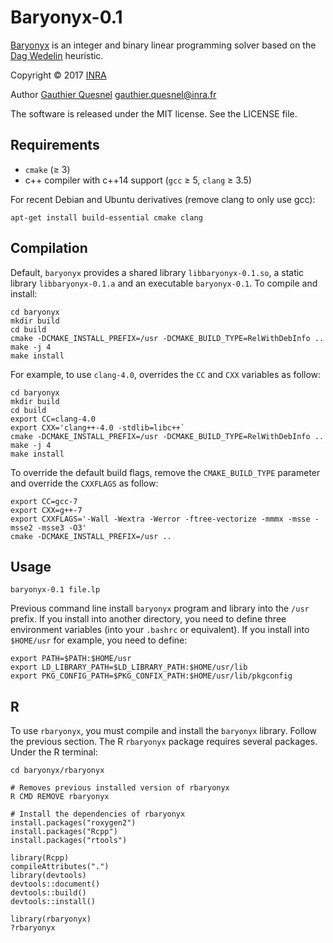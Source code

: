 # Baryonyx-0.1

[Baryonyx](https://en.wikipedia.org/wiki/Baryonyx) is an integer and
binary linear programming solver based on
the [Dag Wedelin](http://www.cse.chalmers.se/~dag/) heuristic.

Copyright © 2017 [INRA](http://www.inra.fr/en)

Author [Gauthier Quesnel](https://mia.toulouse.inra.fr/Gauthier_QUESNEL) <gauthier.quesnel@inra.fr>

The software is released under the MIT license. See the LICENSE file.

## Requirements

* `cmake` (≥ 3)
* c++ compiler with c++14 support (`gcc` ≥ 5, `clang` ≥ 3.5)

For recent Debian and Ubuntu derivatives (remove clang to only use
gcc):

    apt-get install build-essential cmake clang

## Compilation

Default, `baryonyx` provides a shared library `libbaryonyx-0.1.so`, a
static library `libbaryonyx-0.1.a` and an executable
`baryonyx-0.1`. To compile and install:

    cd baryonyx
    mkdir build
    cd build
    cmake -DCMAKE_INSTALL_PREFIX=/usr -DCMAKE_BUILD_TYPE=RelWithDebInfo ..
    make -j 4
    make install

For example, to use `clang-4.0`, overrides the `CC` and `CXX`
variables as follow:

    cd baryonyx
    mkdir build
    cd build
    export CC=clang-4.0
    export CXX='clang++-4.0 -stdlib=libc++`
    cmake -DCMAKE_INSTALL_PREFIX=/usr -DCMAKE_BUILD_TYPE=RelWithDebInfo ..
    make -j 4
    make install

To override the default build flags, remove the `CMAKE_BUILD_TYPE`
parameter and override the `CXXFLAGS` as follow:

    export CC=gcc-7
    export CXX=g++-7
    export CXXFLAGS='-Wall -Wextra -Werror -ftree-vectorize -mmmx -msse -msse2 -msse3 -O3'
    cmake -DCMAKE_INSTALL_PREFIX=/usr ..

## Usage

    baryonyx-0.1 file.lp

Previous command line install `baryonyx` program and library into the
`/usr` prefix. If you install into another directory, you need to
define three environment variables (into your `.bashrc` or
equivalent). If you install into `$HOME/usr` for example, you need to
define:

    export PATH=$PATH:$HOME/usr
    export LD_LIBRARY_PATH=$LD_LIBRARY_PATH:$HOME/usr/lib
    export PKG_CONFIG_PATH=$PKG_CONFIX_PATH:$HOME/usr/lib/pkgconfig

## R

To use `rbaryonyx`, you must compile and install the `baryonyx`
library. Follow the previous section. The R `rbaryonyx` package
requires several packages. Under the R terminal:

    cd baryonyx/rbaryonyx

    # Removes previous installed version of rbaryonyx
    R CMD REMOVE rbaryonyx

    # Install the dependencies of rbaryonyx
    install.packages("roxygen2")
    install.packages("Rcpp")
    install.packages("rtools")

    library(Rcpp)
    compileAttributes(".")
    library(devtools)
    devtools::document()
    devtools::build()
    devtools::install()

    library(rbaryonyx)
    ?rbaryonyx
